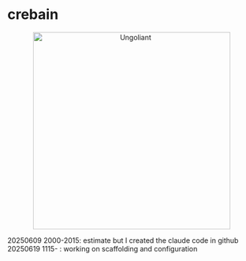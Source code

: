 # crebain
<div align="center">
  <img src="https://cards.scryfall.io/large/front/6/9/695c05ab-e46e-46c7-bd2e-ef0b2307e449.jpg?1686968429" width="400" alt="Ungoliant">
</div>

20250609 2000-2015: estimate but I created the claude code in github
20250619 1115- : working on scaffolding and configuration 